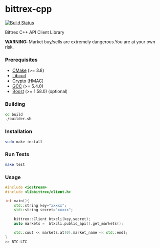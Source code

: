 # bittrex-cpp
[![Build Status](https://travis-ci.org/gurpinars/bittrex-cpp.svg?branch=master)](https://travis-ci.org/gurpinars/bittrex-cpp)

Bittrex C++ API Client Library

**WARNING:** Market buy/sells are extremely dangerous.You are at your own risk.

### Prerequisites
+ [CMake](http://www.cmake.org "CMake project page") (>= 3.8)
+ [Libcurl](https://curl.haxx.se/libcurl/ "LibCurl home page")
+ [Crypto](https://www.openssl.org/docs/man1.0.2/crypto/crypto.html "Openssl home page") (HMAC)
+ [GCC](http://gcc.gnu.org "GCC home") (>= 5.4.0)
+ [Boost](http://www.boost.org/ "Boost project page") (>= 1.58.0) (optional)

### Building
```bash
cd build
./builder.sh
```
### Installation
```bash
sudo make install
```
### Run Tests
```bash
make test
```

### Usage
```C++ 
#include <iostream>
#include <libbittrex/client.h>

int main(){
    std::string key="xxxxx";
    std::string secret="xxxxx";
    
    bittrex::Client btxcli(key,secret);
    auto markets =  btxcli.public_api().get_markets();

    std::cout << markets.at(0).market_name << std::endl;
}
>> BTC-LTC
```
